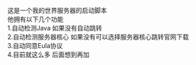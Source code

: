 这是一个我的世界服务器的启动脚本  
他拥有以下几个功能  
1.自动检测Java 如果没有自动跳转  
2.自动检测服务器核心 如果没有可以选择服务器核心跳转官网下载  
3.自动同意Eula协议  
4.目前就这么多 后面想到再加
